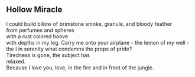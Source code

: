 Hollow Miracle
--------------
I could build billow of brimstone smoke, granule, and bloody feather  
from perfumes and spheres  
with a rust colored hoove  
with depths in my leg. Carry me onto your airplane - the lemon of my well -  
the I in serenity what condemns the props of pride?  
Tiredness is gone, the subject has  
relaxed.  
Because I love you, love, in the fire and in front of the jungle.  
